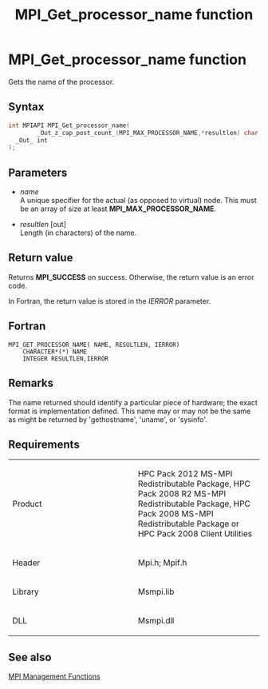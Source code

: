 ﻿---
title: MPI_Get_processor_name function
TOCTitle: MPI_Get_processor_name function
ms:assetid: cdbe3718-c1f5-4c6c-a34a-2263c76ee30d
ms:mtpsurl: https://msdn.microsoft.com/en-us/library/Dn473382(v=VS.85)
ms:contentKeyID: 59360918
ms.date: 03/28/2018
mtps_version: v=VS.85
f1_keywords:
- MPI_GET_PROCESSOR_NAME
- mpif/MPI_Get_processor_name
- mpi/MPI_GET_PROCESSOR_NAME
dev_langs:
- C++
- C
---

# MPI\_Get\_processor\_name function

Gets the name of the processor.

## Syntax

``` c++
int MPIAPI MPI_Get_processor_name(
        _Out_z_cap_post_count_(MPI_MAX_PROCESSOR_NAME,*resultlen) char *name,
  _Out_ int                                                            *resultlen
);
```

## Parameters

  - *name*  
    A unique specifier for the actual (as opposed to virtual) node. This must be an array of size at least **MPI\_MAX\_PROCESSOR\_NAME**.

  - *resultlen* \[out\]  
    Length (in characters) of the name.

## Return value

Returns **MPI\_SUCCESS** on success. Otherwise, the return value is an error code.

In Fortran, the return value is stored in the *IERROR* parameter.

## Fortran

    MPI_GET_PROCESSOR_NAME( NAME, RESULTLEN, IERROR)
        CHARACTER*(*) NAME
        INTEGER RESULTLEN,IERROR

## Remarks

  The name returned should identify a particular piece of hardware; the exact format is implementation defined.  This name may or may not be the same as might be returned by 'gethostname', 'uname', or 'sysinfo'.

## Requirements

<table>
<colgroup>
<col style="width: 50%" />
<col style="width: 50%" />
</colgroup>
<tbody>
<tr class="odd">
<td><p>Product</p></td>
<td><p>HPC Pack 2012 MS-MPI Redistributable Package, HPC Pack 2008 R2 MS-MPI Redistributable Package, HPC Pack 2008 MS-MPI Redistributable Package or HPC Pack 2008 Client Utilities</p></td>
</tr>
<tr class="even">
<td><p>Header</p></td>
<td>Mpi.h;
Mpif.h</td>
</tr>
<tr class="odd">
<td><p>Library</p></td>
<td>Msmpi.lib</td>
</tr>
<tr class="even">
<td><p>DLL</p></td>
<td>Msmpi.dll</td>
</tr>
</tbody>
</table>


## See also

[MPI Management Functions](mpi-management-functions.md)

